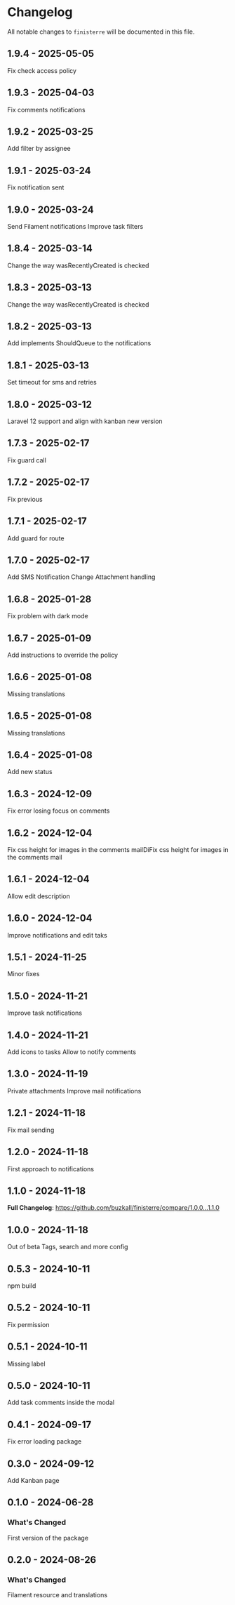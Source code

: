 # Changelog

All notable changes to `finisterre` will be documented in this file.

## 1.9.4 - 2025-05-05

Fix check access policy

## 1.9.3 - 2025-04-03

Fix comments notifications

## 1.9.2 - 2025-03-25

Add filter by assignee

## 1.9.1 - 2025-03-24

Fix notification sent

## 1.9.0 - 2025-03-24

Send Filament notifications
Improve task filters

## 1.8.4 - 2025-03-14

Change the way wasRecentlyCreated is checked

## 1.8.3 - 2025-03-13

Change the way wasRecentlyCreated is checked

## 1.8.2 - 2025-03-13

Add implements ShouldQueue to the notifications

## 1.8.1 - 2025-03-13

Set timeout for sms and retries

## 1.8.0 - 2025-03-12

Laravel 12 support and align with kanban new version

## 1.7.3 - 2025-02-17

Fix guard call

## 1.7.2 - 2025-02-17

Fix previous

## 1.7.1 - 2025-02-17

Add guard for route

## 1.7.0 - 2025-02-17

Add SMS Notification
Change Attachment handling

## 1.6.8 - 2025-01-28

Fix problem with dark mode

## 1.6.7 - 2025-01-09

Add instructions to override the policy

## 1.6.6 - 2025-01-08

Missing translations

## 1.6.5 - 2025-01-08

Missing translations

## 1.6.4 - 2025-01-08

Add new status

## 1.6.3 - 2024-12-09

Fix error losing focus on comments

## 1.6.2 - 2024-12-04

Fix css height for images in the comments mailDiFix css height for images in the comments mail

## 1.6.1 - 2024-12-04

Allow edit description

## 1.6.0 - 2024-12-04

Improve notifications and edit taks

## 1.5.1 - 2024-11-25

Minor fixes

## 1.5.0 - 2024-11-21

Improve task notifications

## 1.4.0 - 2024-11-21

Add icons to tasks
Allow to notify comments

## 1.3.0 - 2024-11-19

Private attachments
Improve mail notifications

## 1.2.1 - 2024-11-18

Fix mail sending

## 1.2.0 - 2024-11-18

First approach to notifications

## 1.1.0 - 2024-11-18

**Full Changelog**: https://github.com/buzkall/finisterre/compare/1.0.0...1.1.0

## 1.0.0 - 2024-11-18

Out of beta
Tags, search and more config

## 0.5.3 - 2024-10-11

npm build

## 0.5.2 - 2024-10-11

Fix permission

## 0.5.1 - 2024-10-11

Missing label

## 0.5.0 - 2024-10-11

Add task comments inside the modal

## 0.4.1 - 2024-09-17

Fix error loading package

## 0.3.0 - 2024-09-12

Add Kanban page

## 0.1.0 - 2024-06-28

### What's Changed

First version of the package

## 0.2.0 - 2024-08-26

### What's Changed

Filament resource and translations
